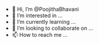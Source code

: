 - 👋 Hi, I’m @PoojithaBhavani
- 👀 I’m interested in ...
- 🌱 I’m currently learning ...
- 💞️ I’m looking to collaborate on ...
- 📫 How to reach me ...

<!---
PoojithaBhavani/PoojithaBhavani is a ✨ special ✨ repository because its `README.md` (this file) appears on your GitHub profile.
You can click the Preview link to take a look at your changes.
--->
